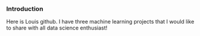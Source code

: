 ### Introduction

Here is Louis github. I have three machine learning projects that I would like to share with all data science enthusiast!

